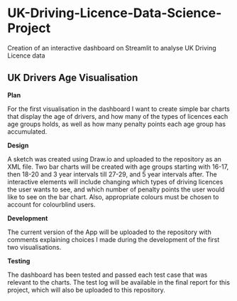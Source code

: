 # UK-Driving-Licence-Data-Science-Project
Creation of an interactive dashboard on Streamlit to analyse UK Driving Licence data

## UK Drivers Age Visualisation
**Plan**

For the first visualisation in the dashboard I want to create simple bar charts that display the age of drivers, and how many of the types of licences each age groups holds, as well as how many penalty points each age 
group has accumulated. 

**Design**

A sketch was created using Draw.io and uploaded to the repository as an XML file. Two bar charts will be created with age groups starting with 16-17, then 18-20 and 3 year intervals till 27-29, and 5 year intervals 
after. The interactive elements will include changing which types of driving licences the user wants to see, and which number of penalty points the user would like to see on the bar chart. Also, appropriate colours 
must be chosen to account for colourblind users.

**Development**

The current version of the App will be uploaded to the repository with comments explaining choices I made during the development of the first two visualisations.

**Testing**

The dashboard has been tested and passed each test case that was relevant to the charts. The test log will be available in the final report for this project, which will also be uploaded to this repository.
